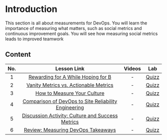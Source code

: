# Introduction

This section is all about measurements for DevOps. You will learn the importance of measuring what matters, such as social metrics and continuous improvement goals. You will see how measuring social metrics leads to improved teamwork

## Content
| No. |                                                                 Lesson Link                                                                  |   Videos                | Lab                                                            |
| :-: | :------------------------------------------------------------------------------------------------------------------------------------------: | :---------------------------------------------------------------------------------------------: | ------------------------------------------------------------------------------ |
| 1  | [Rewarding for A While Hoping for B](/blogs/Introduction-To-DevOps/Measuring-DevOps/1-rewarding-for-a-while-hoping-for-b.md) | -   | [Quizz](/blogs/Introduction-To-DevOps/Measuring-DevOps/11-Quiz.md)| |
| 2  | [Vanity Metrics vs. Actionable Metrics](/blogs/Introduction-To-DevOps/Measuring-DevOps/2-vanity-metrics-vs-actionable-metrics.md) | -   | [Quizz](/blogs/Introduction-To-DevOps/Measuring-DevOps/11-Quiz.md)| |
| 3  | [How to Measure Your Culture](/blogs/Introduction-To-DevOps/Measuring-DevOps/3-how-to-measure-your-culture.md) | -   | [Quizz](/blogs/Introduction-To-DevOps/Measuring-DevOps/11-Quiz.md)| |
| 4  | [Comparison of DevOps to Site Reliability Engineering](/blogs/Introduction-To-DevOps/Measuring-DevOps/4-comparison-of-devops-to-site-reliability-engineering.md) | -   | [Quizz](/blogs/Introduction-To-DevOps/Measuring-DevOps/11-Quiz.md)| |
| 5  | [Discussion Activity: Culture and Success Metrics](/blogs/Introduction-To-DevOps/Measuring-DevOps/5-discussion-culture-and-success-metrics.md) | -   | [Quizz](/blogs/Introduction-To-DevOps/Measuring-DevOps/11-Quiz.md)| |
| 6  | [Review: Measuring DevOps Takeaways](/blogs/Introduction-To-DevOps/Measuring-DevOps/6-review-measuring-DevOps-takeaways.md) | -   | [Quizz](/blogs/Introduction-To-DevOps/Measuring-DevOps/11-Quiz.md)| |